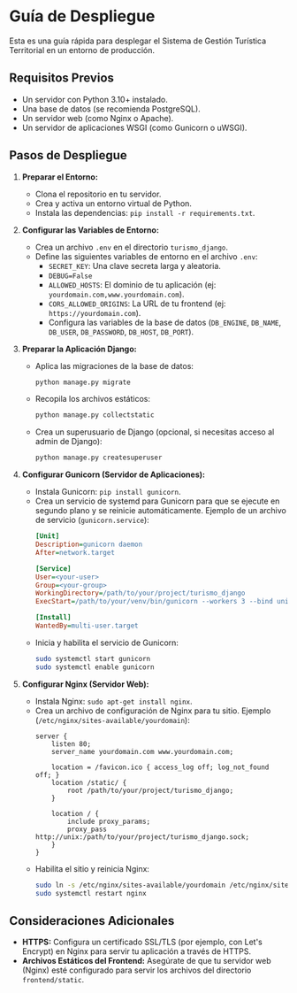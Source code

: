 # Guía de Despliegue

Esta es una guía rápida para desplegar el Sistema de Gestión Turística Territorial en un entorno de producción.

## Requisitos Previos

*   Un servidor con Python 3.10+ instalado.
*   Una base de datos (se recomienda PostgreSQL).
*   Un servidor web (como Nginx o Apache).
*   Un servidor de aplicaciones WSGI (como Gunicorn o uWSGI).

## Pasos de Despliegue

1.  **Preparar el Entorno:**
    *   Clona el repositorio en tu servidor.
    *   Crea y activa un entorno virtual de Python.
    *   Instala las dependencias: `pip install -r requirements.txt`.

2.  **Configurar las Variables de Entorno:**
    *   Crea un archivo `.env` en el directorio `turismo_django`.
    *   Define las siguientes variables de entorno en el archivo `.env`:
        *   `SECRET_KEY`: Una clave secreta larga y aleatoria.
        *   `DEBUG=False`
        *   `ALLOWED_HOSTS`: El dominio de tu aplicación (ej: `yourdomain.com,www.yourdomain.com`).
        *   `CORS_ALLOWED_ORIGINS`: La URL de tu frontend (ej: `https://yourdomain.com`).
        *   Configura las variables de la base de datos (`DB_ENGINE`, `DB_NAME`, `DB_USER`, `DB_PASSWORD`, `DB_HOST`, `DB_PORT`).

3.  **Preparar la Aplicación Django:**
    *   Aplica las migraciones de la base de datos:
        ```bash
        python manage.py migrate
        ```
    *   Recopila los archivos estáticos:
        ```bash
        python manage.py collectstatic
        ```
    *   Crea un superusuario de Django (opcional, si necesitas acceso al admin de Django):
        ```bash
        python manage.py createsuperuser
        ```

4.  **Configurar Gunicorn (Servidor de Aplicaciones):**
    *   Instala Gunicorn: `pip install gunicorn`.
    *   Crea un servicio de systemd para Gunicorn para que se ejecute en segundo plano y se reinicie automáticamente. Ejemplo de un archivo de servicio (`gunicorn.service`):
        ```ini
        [Unit]
        Description=gunicorn daemon
        After=network.target

        [Service]
        User=<your-user>
        Group=<your-group>
        WorkingDirectory=/path/to/your/project/turismo_django
        ExecStart=/path/to/your/venv/bin/gunicorn --workers 3 --bind unix:/path/to/your/project/turismo_django.sock turismo_django.wsgi:application

        [Install]
        WantedBy=multi-user.target
        ```
    *   Inicia y habilita el servicio de Gunicorn:
        ```bash
        sudo systemctl start gunicorn
        sudo systemctl enable gunicorn
        ```

5.  **Configurar Nginx (Servidor Web):**
    *   Instala Nginx: `sudo apt-get install nginx`.
    *   Crea un archivo de configuración de Nginx para tu sitio. Ejemplo (`/etc/nginx/sites-available/yourdomain`):
        ```nginx
        server {
            listen 80;
            server_name yourdomain.com www.yourdomain.com;

            location = /favicon.ico { access_log off; log_not_found off; }
            location /static/ {
                root /path/to/your/project/turismo_django;
            }

            location / {
                include proxy_params;
                proxy_pass http://unix:/path/to/your/project/turismo_django.sock;
            }
        }
        ```
    *   Habilita el sitio y reinicia Nginx:
        ```bash
        sudo ln -s /etc/nginx/sites-available/yourdomain /etc/nginx/sites-enabled
        sudo systemctl restart nginx
        ```

## Consideraciones Adicionales

*   **HTTPS:** Configura un certificado SSL/TLS (por ejemplo, con Let's Encrypt) en Nginx para servir tu aplicación a través de HTTPS.
*   **Archivos Estáticos del Frontend:** Asegúrate de que tu servidor web (Nginx) esté configurado para servir los archivos del directorio `frontend/static`.
